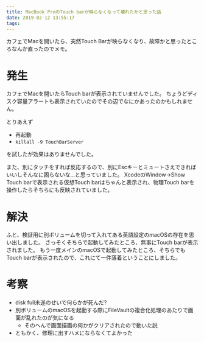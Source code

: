 ```yaml
---
title: MacBook ProのTouch barが映らなくなって壊れたかと思った話
date: 2019-02-12 13:55:17
tags:
---
```


カフェでMacを開いたら、突然Touch Barが映らなくなり、故障かと思ったところなんか直ったのでメモ。

<!-- more -->

# 発生

カフェでMacを開いたらTouch barが表示されていませんでした。
ちょうどディスク容量アラートも表示されていたのでその辺でなにかあったのかもしれません。

とりあえず

- 再起動
- `killall -9 TouchBarServer`

を試したが効果はありませんでした。

また、別にタッチをすれば反応するので、別にEscキーとミュートさえできればいいしそんなに困らないな…と思っていました。
XcodeのWindow→Show Touch barで表示される仮想Touch barはちゃんと表示され、物理Touch barを操作したらそちらにも反映されていました。

# 解決

ふと、検証用に別ボリュームを切って入れてある英語設定のmacOSの存在を思い出しました。
さっそくそちらで起動してみたところ、無事にTouch barが表示されました。
もう一度メインのmacOSで起動してみたところ、そちらでもTouch barが表示されたので、これにて一件落着ということにしました。

# 考察

- disk full未遂のせいで何らかが死んだ?
- 別ボリュームのmacOSを起動する際にFileVaultの複合化処理のあたりで画面が乱れたのが気になる
    - そのへんで画面描画の何かがクリアされたので動いた説
- ともかく、修理に出すハメにならなくてよかった